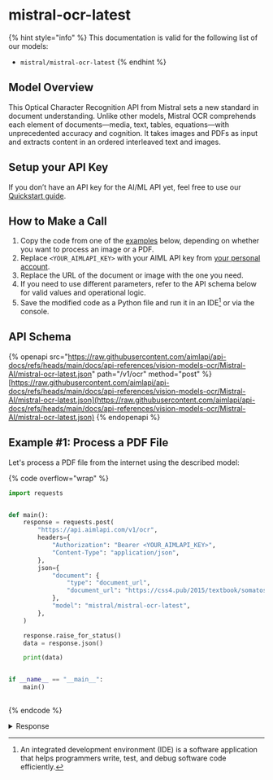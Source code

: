 # mistral-ocr-latest

{% hint style="info" %}
This documentation is valid for the following list of our models:

* `mistral/mistral-ocr-latest`
{% endhint %}

## Model Overview

This Optical Character Recognition API from Mistral sets a new standard in document understanding. Unlike other models, Mistral OCR comprehends each element of documents—media, text, tables, equations—with unprecedented accuracy and cognition. It takes images and PDFs as input and extracts content in an ordered interleaved text and images.

## Setup your API Key

If you don’t have an API key for the AI/ML API yet, feel free to use our [Quickstart guide](https://docs.aimlapi.com/quickstart/setting-up).

## How to Make a Call

1. Copy the code from one of the [examples](mistral-ocr-latest.md#example-1-process-a-pdf-file) below, depending on whether you want to process an image or a PDF.
2. Replace `<YOUR_AIMLAPI_KEY>` with your AIML API key from [your personal account](https://aimlapi.com/app/keys).
3. Replace the URL of the document or image with the one you need.
4. If you need to use different parameters, refer to the API schema below for valid values and operational logic.
5. Save the modified code as a Python file and run it in an IDE[^1] or via the console.

## API Schema

{% openapi src="https://raw.githubusercontent.com/aimlapi/api-docs/refs/heads/main/docs/api-references/vision-models-ocr/Mistral-AI/mistral-ocr-latest.json" path="/v1/ocr" method="post" %}
[https://raw.githubusercontent.com/aimlapi/api-docs/refs/heads/main/docs/api-references/vision-models-ocr/Mistral-AI/mistral-ocr-latest.json](https://raw.githubusercontent.com/aimlapi/api-docs/refs/heads/main/docs/api-references/vision-models-ocr/Mistral-AI/mistral-ocr-latest.json)
{% endopenapi %}

## Example #1: Process a PDF File

Let's process a PDF file from the internet using the described model:

{% code overflow="wrap" %}
```python
import requests


def main():
    response = requests.post(
        "https://api.aimlapi.com/v1/ocr",
        headers={
            "Authorization": "Bearer <YOUR_AIMLAPI_KEY>",
            "Content-Type": "application/json",
        },
        json={
            "document": {
                "type": "document_url",
                "document_url": "https://css4.pub/2015/textbook/somatosensory.pdf"
            },
            "model": "mistral/mistral-ocr-latest",
        },
    )

    response.raise_for_status()
    data = response.json()

    print(data)


if __name__ == "__main__":
    main()
    
```
{% endcode %}

<details>

<summary>Response</summary>

{% code overflow="wrap" %}
```json5
{'pages': [{'index': 0, 'markdown': "# Anatomy of the Somatosensory System \n\nFrom Wiкibooks ${ }^{1}$\n\nOur somatosensory system consists of sensors in the skin and sensors in our muscles, tendons, and joints. The receptors in the skin, the so called cutaneous receptors, tell us about temperature (thermoreceptors), pressure and surface texture (mechano receptors), and pain (nociceptors). The receptors in muscles and joints provide information about muscle length, muscle tension, and joint angles.\n\n## Cutaneous receptors\n\nSensory information from Meissner corpuscles and rapidly adapting afferents leads to adjustment of grip force when objects are lifted. These afferents respond with a brief burst of action potentials when objects move a small distance during the early stages of lifting. In response to\n![img-0.jpeg](img-0.jpeg)\n\nThis is a sample document to showcase page-based formatting. It contains a chapter from a Wikibook called Sensory Systems. None of the content has been changed in this article, but some content has been removed.\n\nFigure 1: Receptors in the human skin: Mechanoreceptors can be free receptors or encapsulated. Examples for free receptors are the hair receptors at the roots of hairs. Encapsulated receptors are the Pacinian corpuscles and the receptors in the glabrous (hairless) skin: Meissner corpuscles, Ruffini corpuscles and Merkel's disks.\n\n[^0]\n[^0]:    ${ }^{1}$ The following description is based on lecture notes from Laszlo Zaborszky, from Rutgers University.", 'images': [{'id': 'img-0.jpeg', 'top_left_x': 155, 'top_left_y': 1073, 'bottom_right_x': 937, 'bottom_right_y': 1694, 'image_base64': None}], 'dimensions': {'dpi': 200, 'height': 1970, 'width': 1575}}, {'index': 1, 'markdown': "Figure 2: Mammalian muscle spindle showing typical position in a muscle (left), neuronal connections in spinal cord (middle) and expanded schematic (right). The spindle is a stretch receptor with its own motor supply consisting of several intrafusal muscle fibres. The sensory endings of a primary (group Ia) afferent and a secondary (group II) afferent coil around the non-contractile central portions of the intrafusal fibres.\n![img-1.jpeg](img-1.jpeg)\nrapidly adapting afferent activity, muscle force increases reflexively until the gripped object no longer moves. Such a rapid response to a tactile stimulus is a clear indication of the role played by somatosensory neurons in motor activity.\n\nThe slowly adapting Merkel's receptors are responsible for form and texture perception. As would be expected for receptors mediating form perception, Merkel's receptors are present at high density in the digits and around the mouth ( $50 / \\mathrm{mm}^{2}$ of skin surface), at lower density in other glabrous surfaces, and at very low density in hairy skin. This innervations density shrinks progressively with the passage of time so that by the age of 50 , the density in human digits is reduced to $10 / \\mathrm{mm}^{2}$. Unlike rapidly adapting axons, slowly adapting fibers respond not only to the initial indentation of skin, but also to sustained indentation up to several seconds in duration.\n\nActivation of the rapidly adapting Pacinian corpuscles gives a feeling of vibration, while the slowly adapting Ruffini corpuscles respond to the lataral movement or stretching of skin.\n\n## Nociceptors\n\nNociceptors have free nerve endings. Functionally, skin nociceptors are either high-threshold mechanoreceptors", 'images': [{'id': 'img-1.jpeg', 'top_left_x': 606, 'top_left_y': 228, 'bottom_right_x': 1431, 'bottom_right_y': 705, 'image_base64': None}], 'dimensions': {'dpi': 200, 'height': 1970, 'width': 1575}}, {'index': 2, 'markdown': '|  | Rapidly adapting | Slowly adapting |\n| :-- | :-- | :-- |\n| Surface receptor / <br> small receptive <br> field | Hair receptor, Meissner\'s corpuscle: De- <br> tect an insect or a very fine vibration. <br> Used for recognizing texture. | Merkel\'s receptor: Used for spa- <br> tial details, e.g. a round surface <br> edge or "an X" in brail. |\n| Deep receptor / <br> large receptive <br> field | Pacinian corpuscle: "A diffuse vibra- <br> tion" e.g. tapping with a pencil. | Ruffini\'s corpuscle: "A skin <br> stretch". Used for joint position <br> in fingers. |\n\nTable 1\nor polymodal receptors. Polymodal receptors respond not only to intense mechanical stimuli, but also to heat and to noxious chemicals. These receptors respond to minute punctures of the epithelium, with a response magnitude that depends on the degree of tissue deformation. They also respond to temperatures in the range of $40-60^{\\circ} \\mathrm{C}$, and change their response rates as a linear function of warming (in contrast with the saturating responses displayed by non-noxious thermoreceptors at high temperatures).\n\nPain signals can be separated into individual components, corresponding to different types of nerve fibers used for transmitting these signals. The rapidly transmitted signal, which often has high spatial resolution, is called first pain or cutaneous pricking pain. It is well localized and easily tolerated. The much slower, highly affective component is called second pain or burning pain; it is poorly localized and poorly tolerated. The third or deep pain, arising from viscera, musculature and joints, is also poorly localized, can be chronic and is often associated with referred pain.\n\n## Muscle Spindles\n\nScattered throughout virtually every striated muscle in the body are long, thin, stretch receptors called muscle spindles. They are quite simple in principle, consisting of a few small muscle fibers with a capsule surrounding the middle third of the fibers. These fibers are called intrafusal fibers, in contrast to the ordinary extrafusal fibers. The ends of the intrafusal fibers are attached to extrafusal fibers, so whenever the muscle is stretched, the intrafusal fibers are also\n\nNotice how figure captions and sidenotes are shown in the outside margin (on the left or right, depending on whether the page is left or right). Also, figures are floated to the top/ bottom of the page. Wide content, like the table and Figure 3, intrude into the outside margins.', 'images': [], 'dimensions': {'dpi': 200, 'height': 1970, 'width': 1575}}, {'index': 3, 'markdown': '![img-2.jpeg](img-2.jpeg)\n\nFigure 3: Feedback loops for proprioceptive signals for the perception and control of limb movements. Arrows indicate excitatory connections; filled circles inhibitory connections.\n\nFor more examples of how to use HTML and CSS for paper-based publishing, see css4.pub.\nstretched. The central region of each intrafusal fiber has few myofilaments and is non-contractile, but it does have one or more sensory endings applied to it. When the muscle is stretched, the central part of the intrafusal fiber is stretched and each sensory ending fires impulses.\n\nMuscle spindles also receive a motor innervation. The large motor neurons that supply extrafusal muscle fibers are called alpha motor neurons, while the smaller ones supplying the contractile portions of intrafusal fibers are called gamma neurons. Gamma motor neurons can regulate the sensitivity of the muscle spindle so that this sensitivity can be maintained at any given muscle length.\n\n## Joint receptors\n\nThe joint receptors are low-threshold mechanoreceptors and have been divided into four groups. They signal different characteristics of joint function (position, movements, direction and speed of movements). The free receptors or type 4 joint receptors are nociceptors.', 'images': [{'id': 'img-2.jpeg', 'top_left_x': 155, 'top_left_y': 226, 'bottom_right_x': 1307, 'bottom_right_y': 843, 'image_base64': None}], 'dimensions': {'dpi': 200, 'height': 1970, 'width': 1575}}], 'model': 'mistral-ocr-2503-completion', 'usage_info': {'pages_processed': 4, 'doc_size_bytes': 145349}}
```
{% endcode %}

</details>



[^1]: An integrated development environment (IDE) is a software application that helps programmers write, test, and debug software code efficiently.
